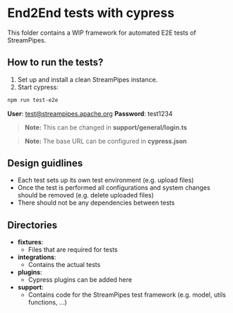 <!--
  ~ Licensed to the Apache Software Foundation (ASF) under one or more
  ~ contributor license agreements.  See the NOTICE file distributed with
  ~ this work for additional information regarding copyright ownership.
  ~ The ASF licenses this file to You under the Apache License, Version 2.0
  ~ (the "License"); you may not use this file except in compliance with
  ~ the License.  You may obtain a copy of the License at
  ~
  ~    http://www.apache.org/licenses/LICENSE-2.0
  ~
  ~ Unless required by applicable law or agreed to in writing, software
  ~ distributed under the License is distributed on an "AS IS" BASIS,
  ~ WITHOUT WARRANTIES OR CONDITIONS OF ANY KIND, either express or implied.
  ~ See the License for the specific language governing permissions and
  ~ limitations under the License.
  ~
  -->
  
# End2End tests with cypress
This folder contains a WIP framework for automated E2E tests of StreamPipes.

## How to run the tests?
1. Set up and install a clean StreamPipes instance.
2. Start cypress:
```bash
npm run test-e2e
```

**User**: test@streampipes.apache.org **Password**: test1234

>**Note:** This can be changed in **support/general/login.ts**


>**Note:** The base URL can be configured in **cypress.json**

## Design guidlines
* Each test sets up its own test environment (e.g. upload files)
* Once the test is performed all configurations and system changes should be removed (e.g. delete uploaded files)
* There should not be any dependencies between tests

## Directories
* **fixtures**: 
    * Files that are required for tests
* **integrations**: 
    * Contains the actual tests
* **plugins**: 
    * Cypress plugins can be added here
* **support**: 
    * Contains code for the StreamPipes test framework (e.g. model, utils functions, ...)
